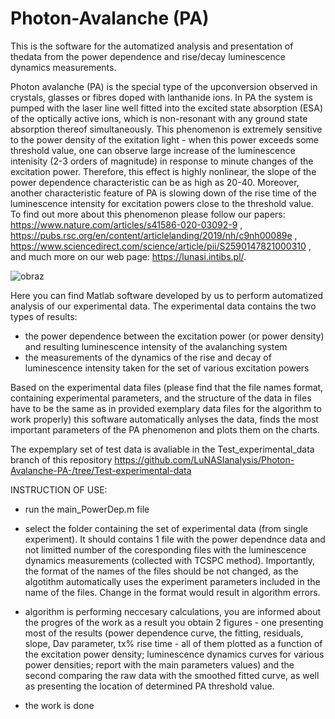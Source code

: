 # Photon-Avalanche (PA)
This is the software for the automatized analysis and presentation of thedata from the power dependence and rise/decay luminescence dynamics measurements.

Photon avalanche (PA) is the special type of the upconversion observed in crystals, glasses or fibres doped with lanthanide ions. In PA the system is pumped with the laser line well fitted into the excited state absorption (ESA) of the optically active ions, which is non-resonant with any ground state absorption thereof simultaneously. This phenomenon is extremely sensitive to the power density of the exitation light - when this power exceeds some threshold value, one can observe large increase of the luminescence intenisity (2-3 orders of magnitude) in response to minute changes of the excitation power. Therefore, this effect is highly nonlinear, the slope of the power dependence characteristic can be as high as 20-40. Moreover, another characteristic feature of PA is slowing down of the rise time of the luminescence intensity for excitation powers close to the threshold value. To find out more about this phenomenon please follow our papers: https://www.nature.com/articles/s41586-020-03092-9 , https://pubs.rsc.org/en/content/articlelanding/2019/nh/c9nh00089e , https://www.sciencedirect.com/science/article/pii/S2590147821000310 , and much more on our web page: https://lunasi.intibs.pl/.

![obraz](https://user-images.githubusercontent.com/100279880/173800759-86620d5f-f667-43b7-9237-0f1a9a564f19.png)


Here you can find Matlab software developed by us to perform automatized analysis of our experimental data. The experimental data contains the two types of results:
- the power dependence between the excitation power (or power density) and resulting luminescence intensity of the avalanching system
- the measurements of the dynamics of the rise and decay of luminescence intensity taken for the set of various excitation powers

Based on the experimental data files (please find that the file names format, containing experimental parameters, and the structure of the data in files have to be the same as in provided exemplary data files for the algorithm to work properly) this software automatically anlyses the data, finds the most important parameters of the PA phenomenon and plots them on the charts.

The expemplary set of test data is avaliable in the Test_experimental_data branch of this repository https://github.com/LuNASIanalysis/Photon-Avalanche-PA-/tree/Test-experimental-data

INSTRUCTION OF USE:

- run the main_PowerDep.m file

- select the folder containing the set of experimental data (from single experiment). It should contains 1 file with the power dependnce data and not limitted number of the coresponding files with the luminescence dynamics measurements (collected with TCSPC method). Importantly, the format of the names of the files should be not changed, as the algotithm automatically uses the experiment parameters included in the name of the files. Change in the format would result in algorithm errors.

- algorithm is performing neccesary calculations, you are informed about the progres of the work
as a result you obtain 2 figures - one presenting most of the results (power dependence curve, the fitting, residuals, slope, Dav parameter, tx% rise time - all of them plotted as a function of the excitation power density; luminescence dynamics curves for various power densities; report with the main parameters values) and the second comparing the raw data with the smoothed fitted curve, as well as presenting the location of determined PA threshold value.

- the work is done
